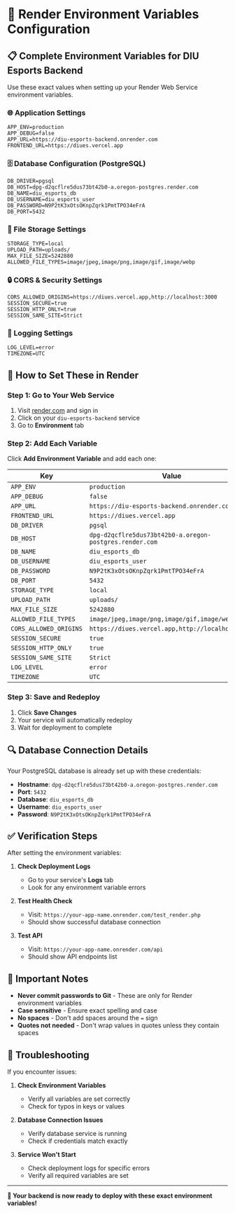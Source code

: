 # 🔧 Render Environment Variables Configuration

## 📋 Complete Environment Variables for DIU Esports Backend

Use these exact values when setting up your Render Web Service environment variables.

### 🌐 Application Settings
```env
APP_ENV=production
APP_DEBUG=false
APP_URL=https://diu-esports-backend.onrender.com
FRONTEND_URL=https://diues.vercel.app
```

### 🗄️ Database Configuration (PostgreSQL)
```env
DB_DRIVER=pgsql
DB_HOST=dpg-d2qcflre5dus73bt42b0-a.oregon-postgres.render.com
DB_NAME=diu_esports_db
DB_USERNAME=diu_esports_user
DB_PASSWORD=N9P2tK3xOtsOKnpZqrk1PmtTPO34eFrA
DB_PORT=5432
```

### 📁 File Storage Settings
```env
STORAGE_TYPE=local
UPLOAD_PATH=uploads/
MAX_FILE_SIZE=5242880
ALLOWED_FILE_TYPES=image/jpeg,image/png,image/gif,image/webp
```

### 🔒 CORS & Security Settings
```env
CORS_ALLOWED_ORIGINS=https://diues.vercel.app,http://localhost:3000
SESSION_SECURE=true
SESSION_HTTP_ONLY=true
SESSION_SAME_SITE=Strict
```

### 📝 Logging Settings
```env
LOG_LEVEL=error
TIMEZONE=UTC
```

## 🚀 How to Set These in Render

### Step 1: Go to Your Web Service
1. Visit [render.com](https://render.com) and sign in
2. Click on your `diu-esports-backend` service
3. Go to **Environment** tab

### Step 2: Add Each Variable
Click **Add Environment Variable** and add each one:

| Key | Value |
|-----|-------|
| `APP_ENV` | `production` |
| `APP_DEBUG` | `false` |
| `APP_URL` | `https://diu-esports-backend.onrender.com` |
| `FRONTEND_URL` | `https://diues.vercel.app` |
| `DB_DRIVER` | `pgsql` |
| `DB_HOST` | `dpg-d2qcflre5dus73bt42b0-a.oregon-postgres.render.com` |
| `DB_NAME` | `diu_esports_db` |
| `DB_USERNAME` | `diu_esports_user` |
| `DB_PASSWORD` | `N9P2tK3xOtsOKnpZqrk1PmtTPO34eFrA` |
| `DB_PORT` | `5432` |
| `STORAGE_TYPE` | `local` |
| `UPLOAD_PATH` | `uploads/` |
| `MAX_FILE_SIZE` | `5242880` |
| `ALLOWED_FILE_TYPES` | `image/jpeg,image/png,image/gif,image/webp` |
| `CORS_ALLOWED_ORIGINS` | `https://diues.vercel.app,http://localhost:3000` |
| `SESSION_SECURE` | `true` |
| `SESSION_HTTP_ONLY` | `true` |
| `SESSION_SAME_SITE` | `Strict` |
| `LOG_LEVEL` | `error` |
| `TIMEZONE` | `UTC` |

### Step 3: Save and Redeploy
1. Click **Save Changes**
2. Your service will automatically redeploy
3. Wait for deployment to complete

## 🔍 Database Connection Details

Your PostgreSQL database is already set up with these credentials:

- **Hostname**: `dpg-d2qcflre5dus73bt42b0-a.oregon-postgres.render.com`
- **Port**: `5432`
- **Database**: `diu_esports_db`
- **Username**: `diu_esports_user`
- **Password**: `N9P2tK3xOtsOKnpZqrk1PmtTPO34eFrA`

## ✅ Verification Steps

After setting the environment variables:

1. **Check Deployment Logs**
   - Go to your service's **Logs** tab
   - Look for any environment variable errors

2. **Test Health Check**
   - Visit: `https://your-app-name.onrender.com/test_render.php`
   - Should show successful database connection

3. **Test API**
   - Visit: `https://your-app-name.onrender.com/api`
   - Should show API endpoints list

## 🚨 Important Notes

- **Never commit passwords to Git** - These are only for Render environment variables
- **Case sensitive** - Ensure exact spelling and case
- **No spaces** - Don't add spaces around the `=` sign
- **Quotes not needed** - Don't wrap values in quotes unless they contain spaces

## 🔧 Troubleshooting

If you encounter issues:

1. **Check Environment Variables**
   - Verify all variables are set correctly
   - Check for typos in keys or values

2. **Database Connection Issues**
   - Verify database service is running
   - Check if credentials match exactly

3. **Service Won't Start**
   - Check deployment logs for specific errors
   - Verify all required variables are set

---

**🎯 Your backend is now ready to deploy with these exact environment variables!**
